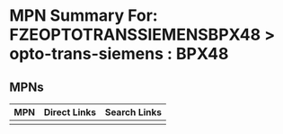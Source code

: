 



# MPN Summary For: FZEOPTOTRANSSIEMENSBPX48 > opto-trans-siemens : BPX48

## MPNs
  

|MPN|Direct Links|Search Links|
| :--- | :--- | :--- |
||||
